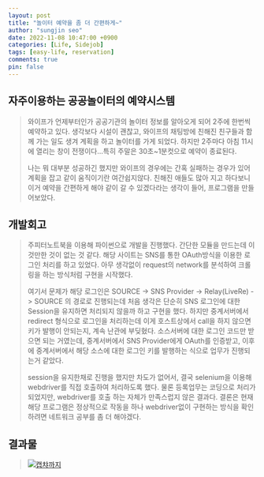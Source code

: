 ```yaml
---
layout: post
title: "놀이터 예약을 좀 더 간편하게~"
author: "sungjin seo"
date: 2022-11-08 10:47:00 +0900
categories: [Life, Sidejob]
tags: [easy-life, reservation]
comments: true
pin: false
---
```


## 자주이용하는 공공놀이터의 예약시스템
> 와이프가 언제부터인가 공공기관의 놀이터 정보를 알아오게 되어 2주에 한번씩 예약하고 있다.
> 생각보다 시설이 괜찮고, 와이프의 채팅방에 친해진 친구들과 함께 가는 일도 생겨 계획을 하고 놀이터를 가게 되었다.
> 하지만 2주마다 아침 11시에 열리는 창이 전쟁이다...특히 주말은 30초~1분컷으로 예약이 종료된다.
>
> 나는 뭐 대부분 성공하긴 했지만 와이프의 경우에는 간혹 실패하는 경우가 있어 계획을 잡고 같이 움직이기란 여간쉽지않다.
> 친해진 애들도 많아 지고 하다보니 이거 예약을 간편하게 해야 같이 갈 수 있겠다라는 생각이 들어, 프로그램을 만들어보았다.
>

## 개발회고
> 주피터노트북을 이용해 파이썬으로 개발을 진행했다. 간단한 모듈을 만드는데 이것만한 것이 없는 것 같다.
> 해당 사이트는 SNS를 통한 OAuth방식을 이용한 로그인 처리를 하고 있었다. 아무 생각없이 request의 network를 분석하여
> 크롤링을 하는 방식처럼 구현을 시작했다.
>
> 여기서 문제가 해당 로그인은 SOURCE -> SNS Provider -> Relay(LiveRe) -> SOURCE
> 의 경로로 진행되는데 처음 생각은 단순히 SNS 로그인에 대한 Session을 유지하면 처리되지 않을까 하고 구현을 했다.
> 하지만 중계서버에서 redirect 형식으로 로그인을 처리하는데 이게 호스트상에서 call을 하지 않으면 키가 발행이 안되는지,
> 계속 난관에 부딪혔다. 소스서버에 대한 로그인 코드만 받으면 되는 거였는데, 중계서버에서 SNS Provider에게 OAuth를 인증받고,
> 이후에 중계서버에서 해당 소스에 대한 로그인 키를 발행하는 식으로 업무가 진행되는거 같았다.
>
> session을 유지한채로 진행을 했지만 차도가 없어서, 결국 selenium을 이용해 webdriver를 직접 호출하여 처리하도록 했다.
> 물론 등록업무는 코딩으로 처리가 되었지만, webdriver를 호출 하는 자체가 만족스럽지 않은 결과다.
> 결론은 현재 해당 프로그램은 정상적으로 작동을 하나 webdriver없이 구현하는 방식을 확인하려면 네트워크 공부를 좀 더 해야겠다.
>

## 결과물
> [![캡챠까지][image_link]][result_link]

[image_link]: https://opengraph.githubassets.com/981ebfffc9aeae2f989e28688a88e8cf5f0db0ddfcafb45ab58532efc67915b1/sungjinseo/wife_crawling
[result_link]:https://github.com/sungjinseo/wife_crawling/tree/master/2.%EB%86%80%EC%9D%B4%ED%84%B0%EC%98%88%EC%95%BD
